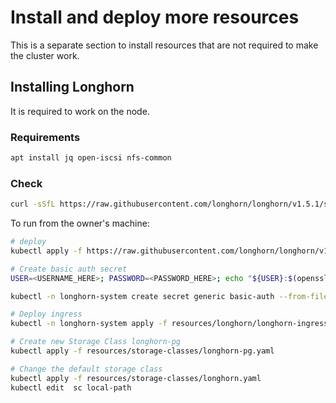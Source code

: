 # Install and deploy more resources

This is a separate section to install resources that are not required to make the cluster work.

## Installing Longhorn

It is required to work on the node.

### Requirements
``` bash
apt install jq open-iscsi nfs-common 
```

### Check
``` bash
curl -sSfL https://raw.githubusercontent.com/longhorn/longhorn/v1.5.1/scripts/environment_check.sh | bash
```

To run from the owner's machine:

``` bash
# deploy
kubectl apply -f https://raw.githubusercontent.com/longhorn/longhorn/v1.5.1/deploy/longhorn.yaml

# Create basic auth secret
USER=<USERNAME_HERE>; PASSWORD=<PASSWORD_HERE>; echo "${USER}:$(openssl passwd -stdin -apr1 <<< ${PASSWORD})" >> resources/longhorn/auth

kubectl -n longhorn-system create secret generic basic-auth --from-file=resources/longhorn/auth

# Deploy ingress
kubectl -n longhorn-system apply -f resources/longhorn/longhorn-ingress.yaml

# Create new Storage Class longhorn-pg
kubectl apply -f resources/storage-classes/longhorn-pg.yaml

# Change the default storage class
kubectl apply -f resources/storage-classes/longhorn.yaml
kubectl edit  sc local-path
```

